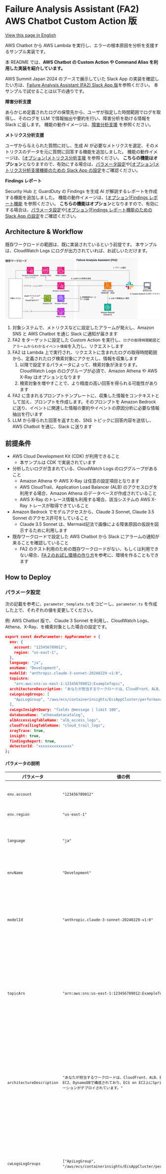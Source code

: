 # Failure Analysis Assistant (FA2) AWS Chatbot Custom Action 版

[View this page in English](./README_en.md)

AWS Chatbot から AWS Lambda を実行し、エラーの根本原因を分析を支援するサンプル実装です。

本 README では、**AWS Chatbot の Custom Action や Command Alias を利用した実装を紹介しています。**

AWS Summit Japan 2024 のブースで展示していた Slack App の実装を確認したい方は、[Failure Analysis Assistant (FA2) Slack App 版](https://github.com/aws-samples/failure-analysis-assistant)を参照ください。
本サンプルで試せることは以下の通りです。

**障害分析支援**

あらかじめ定義されたログの保管先から、ユーザが指定した時間範囲でログを取得し、そのログを LLM で情報抽出や要約を行い、障害分析を助ける情報を Slack に返します。
機能の動作イメージは、[障害分析支援](#障害分析支援) を参照ください。

**メトリクス分析支援**

ユーザから与えられた質問に対し、生成 AI が必要なメトリクスを選定、そのメトリクスのデータを元に質問に回答する機能を追加しました。
機能の動作イメージは、[[オプション]メトリクス分析支援](#オプションメトリクス分析支援) を参照ください。
**こちらの機能はオプション**となりますので、有効にする場合は、[パラメータ設定](#パラメータ設定)や[[オプション]メトリクス分析支援機能のための Slack App の設定](#オプションメトリクス分析支援機能のための-slack-app-の設定)をご確認ください。

**Findings レポート**

Security Hub と GuardDuty の Findings を生成 AI が解説するレポートを作成する機能を追加しました。
機能の動作イメージは、[[オプション]Findings レポート機能](#オプションfindings-レポート機能) を参照ください。
**こちらの機能はオプション**となりますので、有効にする場合は、[パラメータ設定](#パラメータ設定)や[[オプション]Findings レポート機能のための Slack App の設定](#オプションfindings-レポート機能のための-slack-app-の設定)をご確認ください。

## Architecture & Workflow

既存ワークロードの範囲は、既に実装されているという前提です。
本サンプルは、CloudWatch Logs にログが出力されていれば、お試しいただけます。

![chatbot-architecture](./docs/images/ja/fa2-architecture-chatbot.png)

1. 対象システムで、メトリクスなどに設定したアラームが発火し、Amazon SNS と AWS Chatbot を通じ Slack に通知が届きます
2. FA2 をターゲットに設定した Custom Action を実行し、`ログの取得時間範囲`と`アラームからわかるイベント情報`を入力し、リクエストします
3. FA2 は Lambda 上で実行され、リクエストに含まれたログの取得時間範囲から、定義されたログ検索対象にアクセスし、情報を収集します
   1. 以降で設定するパラメータによって、検索対象が決まります。CloudWatch Logs のロググループが必須で、Amazon Athena や AWS X-Ray はオプションとなります
   2. 検索対象を増やすことで、より精度の高い回答を得られる可能性があります
4. FA2 に含まれるプロンプトテンプレートに、収集した情報をコンテキストとして加え、プロンプトを作成します。そのプロンプトを Amazon Bedrock に送り、イベントに関連した情報の要約やイベントの原因分析に必要な情報抽出を行います
5. LLM から得られた回答を返すため、SNS トピックに回答内容を送信し、AWS Chatbot を通じ、Slack に送ります

## 前提条件

- AWS Cloud Development Kit (CDK) が利用できること
  - 本サンプルは CDK で実装されています
- 分析したいログが含まれている、CloudWatch Logs のロググループがあること
  - Amazon Athena や AWS X-Ray は任意の設定項目となります
  - AWS CloudTrail、Application Load Balancer (ALB) のアクセスログを利用する場合、Amazon Athena のデータベースが作成されていること
  - AWS X-Ray のトレース情報も利用する場合、該当システムの AWS X-Ray トレースが取得できていること
- Amazon Bedrock でモデルアクセスから、Claude 3 Sonnet, Claude 3.5 Sonnet のアクセス許可をしていること
  - Claude 3.5 Sonnet は、Mermaid記法で画像による障害原因の仮説を図示するために利用します
- 既存ワークロードで設定した AWS Chatbot から Slack にアラームの通知が来ることを確認していること
  - FA2 のテスト利用のための既存ワークロードがない、もしくは利用できない場合、[FA２のお試し環境の作り方](./docs/HowToCreateTestEnvironment.md)を参考に、環境を作ることもできます

## How to Deploy

### パラメータ設定

次の記載を参考に、`parameter_template.ts`をコピーし、`parameter.ts` を作成した上で、それぞれの値を変更してください。

例: AWS Chatbot 版で、 Claude 3 Sonnet を利用し、CloudWatch Logs、Athena、X-Ray、を検索対象とした場合の設定です。

```json
export const devParameter: AppParameter = {
  env: {
    account: "123456789012",
    region: "us-east-1",
  },
  language: "ja",
  envName: "Development",
  modelId: "anthropic.claude-3-sonnet-20240229-v1:0",
  topicArn:
    "arn:aws:sns:us-east-1:123456789012:ExampleTopic",
  architectureDescription: "あなたが担当するワークロードは、CloudFront、ALB、ECS on EC2、DynamoDBで構成されており、ECS on EC2上にSpringアプリケーションがデプロイされています。",
  cwLogsLogGroups: [
    "ApiLogGroup", "/aws/ecs/containerinsights/EcsAppCluster/performance"
  ],
  cwLogsInsightQuery: "fields @message | limit 100",
  databaseName: "athenadatacatalog",
  albAccessLogTableName: "alb_access_logs",
  cloudTrailLogTableName: "cloud_trail_logs",
  xrayTrace: true,
  insight: true,
  findingsReport: true,
  detectorId: "xxxxxxxxxxxxxxx"
};
```

#### パラメータの説明

| パラメータ               | 値の例                                                                    | 概要                                                                                                                                                                       |
| ------------------------ | ------------------------------------------------------------------------- | -------------------------------------------------------------------------------------------------------------------------------------------------------------------------- |
| `env.account`            | `"123456789012"`                                                          | デプロイ先 AWS アカウントのアカウント ID                                                                                                                                   |
| `env.region`             | `"us-east-1"`                                                             | デプロイ先リージョン                                                                                                                                                       |
| `language`               | `"ja"`                                                                    | プロンプトや UI の言語設定。`en` または `ja` のどちらかを指定します                                                                                                        |
| `envName`                | `"Development"`                                                           | 環境名。`Development` や `Staging` など                                                                                                                                    |
| `modelId`                | `"anthropic.claude-3-sonnet-20240229-v1:0"`                               | Amazon Bedrock で定義されたモデル ID を指定します。モデルアクセスで許可しているものを指定してください                                                                      |
| `topicArn`               | `"arn:aws:sns:us-east-1:123456789012:ExampleTopic"`                       | AWS Chatbot にイベントを渡している Amazon SNS の Topic の ARN。ClientType が `AWSCHATBOT` の場合必須です                                                                   |
| `architectureDescription`  | `"あなたが担当するワークロードは、CloudFront、ALB、ECS on EC2、DynamoDBで構成されており、ECS on EC2上にSpringアプリケーションがデプロイされています。"`                                                     | 　障害分析の対象となるシステムを説明する文章です。プロンプトに組み込まれますので、AWSのサービス名や要素技術を含める、簡潔にする、などを心がけてください。                                                                            |
| `cwLogsLogGroups`        | `["ApiLogGroup", "/aws/ecs/containerinsights/EcsAppCluster/performance"]` | ログを取得したい Amazon CloudWatch Logs のロググループを指定します。最大 50 個まで指定可能です                                                                             |
| `cwLogsInsightQuery`     | `"fields @message \| limit 100"`                                          | CloudWatch Logs Insight で利用したいクエリを指定します。コンテキストウィンドウとの兼ね合いから、デフォルトでは、100 件に制限する（実際のプロンプトに応じて、調整ください） |
| `databaseName`           | `"athenadatacatalog"`                                                     | Amazon Athena のデータベース名。Athena を使ってログ検索を行いたい場合は必須です                                                                                            |
| `albAccessLogTableName`  | `"alb_access_logs"`                                                       | ALB のアクセスログのテーブル名。今回のサンプルでは、Athena で ALB のアクセスログのログ検索を実装したため、利用する場合 ALB のアクセスログテーブル名を指定します            |
| `cloudTrailLogTableName` | `"cloud_trail_logs"`                                                      | AWS CloudTrail のログのテーブル名。今回のサンプルでは、Athena で CloudTrail の監査ログのログ検索を実装したため、利用する場合 CloudTrail のログテーブル名を指定します       |
| `xrayTrace`              | `true`                                                                    | 分析対象に AWS X-Ray のトレース情報を含めるかどうか決めるためのパラメータ                                                                                                  |
| `insight`              | `true`                                                                    | メトリクス分析支援を利用する場合には、 `true` を設定してください                                                                                                       |
| `findingsReport`              | `true`                                                                    |  Findings レポートを利用するには、 `true` を設定してください                                                                                                       |
| `detectorId`              | `"xxxxxxxxxxx"`                                                                    | `findings-report` を利用する場合には必須です。アカウントで定義されている `detectorId` を設定してください                                                                                                       |

#### プロンプトの変更

`lambda/lib/prompts.ts` にそれぞれの推論で利用するプロンプトが記載されています。
それぞれのプロンプトでは、`parameter.ts` にある、`architectureDescription` を使って、対象となるワークロードのアーキテクチャの説明文を取得しています。
ご自身が FA2 をデプロイする環境に合わせ、このアーキテクチャの説明文を変更してください。

また、デプロイ後のテストで、期待した結果が得られない場合は、`createFailureAnalysisPrompt` 関数に記載されているプロンプトをチューニングしてください。

### CDK デプロイ

まず、障害原因の仮説を図示する機能でLambda関数のLayerが必要となります。
そこで、最初にLayerに必要なモジュールをインストールするコマンドを実行してください。
続いて、通常のCDKのデプロイのコマンドを実施します。

```bash
$ npm run build:layer // 障害原因の仮説を図示する機能を利用するために実施します
$ npm install
$ npx cdk bootstrap --profile {your_profile}
$ npx cdk deploy --all --profile {your_profile} --require-approval never
```

> [!NOTE]
> `failure-analysis-assistant/lambda/functions/fa2-lambda/main.mts` の、`// Additional process.`の記載から始まる箇所が、障害原因の仮説の図を生成する処理になります。
> 図の生成が不要の場合、この部分はコメントアウトまたは削除してください。

### Custom Action の設定

1. CDK デプロイ後に、デプロイした Lambda 関数の名前を確認してください
2. AWS Chatbot の通知にある、３点リーダをクリックします

   ![fa2-customaction-start](./docs/images/ja/fa2-customaction-start.png)

3. [Create a new custom action button] の [Create] をクリックします

   ![fa2-customaction-create](./docs/images/ja/fa2-customaction-create.png)

4. [Custom action name] に [FA2] 、 [Custom action button text] と [FA2] とそれぞれ入力し、 [Custom action type] では [CLI action] を選択し [Next] をクリックします

   ![fa2-customaction-step1](./docs/images/ja/fa2-customaction-step1.png)

5. [Define CLI command] に以下のスクリプトの Lambda 関数名とリージョンをデプロイしたものに書き換えた上で、コピー＆ペーストします

   ```bash
   lambda invoke --function-name {デプロイしたLambda関数の名前} --payload {
     "startDate" : "$startDate",
     "endDate": "$endDate",
     "errorDescription": "$errorDescription",
     "alarmName": "$MetricAlarmName",
     "alarmTimestamp": "$Timestamp"
   } --region {デプロイ先リージョン} --invocation-type Event
   ```

   ![fa2-customaction-step2](./docs/images/ja/fa2-customaction-step2.png)

6. [Display criteria] は変更せず、そのまま [Save] をクリックします
   ![fa2-customaction-step3](./docs/images/ja/fa2-customaction-step3.png)

7. **AWS Chatbot が次から送信する通知**には、作成した [FA2] の Custom Action がボタンとして表示されます
   ![fa2-customaction-button](./docs/images/ja/fa2-customaction-button.png)

### AWS Chatbot への権限追加

AWS Chatbot が FA2 の Lambda 関数を実行するために、チャネルロールに `lambda:InvokeFunction` を付与する必要があります。

チャネルロールには、次のようなポリシーを付与してください。
Resource は対象となる関数だけに絞ることを推奨いたします。

```json
{
    "Version": "2012-10-17",
    "Statement": [
        {
            "Action": "lambda:InvokeFunction",
            "Resource": "*", // FA2 でデプロイされる Lambda 関数だけにする
            "Effect": "Allow"
        }
    ]
}
```


### [オプション]メトリクス分析支援機能のための Command Alias の設定

メトリクス分析支援を利用する場合は、Lambda の呼び出しを簡略化するため、AWS Chatbot の Command Alias 機能を利用します。
AWS Chatbot が導入されているチャンネルのチャット欄に、以下を入力します。

```bash
@aws alias create insight lambda invoke --function-name {メトリクス分析支援を提供する Lambda 関数名} --payload { "query" : $query, "duration": $duration } --region {関数をデプロイしたリージョン} --invocation-type Event
```

次の画像のようなメッセージが表示されたら設定が成功しています。

![command-alias-success](./docs/images/ja/fa2-command-alias-success.png)

[AWS Chatbot への権限追加](#aws-chatbot-への権限追加)を参考に、AWS Chatbot からメトリクス分析支援機能の Lambda 関数を実行できるように、チャネルロールの該当ポリシーのリソースに追加してください。

### [オプション]Findings レポート機能のための Custom Action の設定

Findings レポートを利用する場合は、Lambda の呼び出しを簡略化するため、AWS Chatbot の Command Alias 機能を利用します。
AWS Chatbot が導入されているチャンネルのチャット欄に、以下を入力します。

```bash
@aws alias create findings-report lambda invoke --function-name {メトリクス分析支援を提供する Lambda 関数名} --region {関数をデプロイしたリージョン} --invocation-type Event
```

次の画像のようなメッセージが表示されたら設定が成功しています。

![command-alias-success](./docs/images/ja/fa2-command-alias-success.png)

[AWS Chatbot への権限追加](#aws-chatbot-への権限追加)を参考に、AWS Chatbot から Findings レポート機能の Lambda 関数を実行できるように、チャネルロールの該当ポリシーのリソースに追加してください。

### テスト

#### 障害分析支援

1. 表示されたアラームの中にある [FA2] ボタンをクリックします
2. フォームが表示されるので、次の画像のように入力します

   1. `startDate`, `endDate`はそれぞれ`ISO 8601`の形式で`UTC`で入力します (`ISO 8601` 形式: yyyy-mm-ddThh:mm:ssZ)
   2. `errorDescription` は、アラームの概要を入力します
   3. `alarmName`と`alarmTimestamp`はそのままで、[Next]をクリックします

      ![fa2-customaction-input](./docs/images/ja/fa2-customaction-input.png)

3. 入力内容の確認がされるので、[Run]をクリックします

   ![fa2-customaction-confirm](./docs/images/ja/fa2-customaction-confirm.png)

4. リクエストが受け付けられると、スレッドに次のような返信が返ります

   ![fa2-customaction-ack](./docs/images/ja/fa2-customaction-ack.png)

5. 少し時間が経つと、Slack へ回答が返ります

   ![fa2-customaction-answer](./docs/images/ja/fa2-customaction-answer.png)

#### [オプション]メトリクス分析支援

AWS Chatbot が導入されているチャンネルのチャット欄に、以下を入力します。

```bash
@aws run insight --query ""ECSのリソースは十分ですか？チューニングの必要はありますか？"" --duration 14
```

> NOTE
> `--query` に渡す文字列を囲うダブルクオーテーションは、例のように二重にする必要があります。

入力が受け付けられると、次のようなメッセージが表示されます。

![fa2-insight-received-message](./docs/images/ja/fa2-customaction-insight-received-message.png)

[Run] command をクリックすると、次の画像のようにコマンドの実行結果が表示されます。

![fa2-insight-wait](./docs/images/ja/fa2-customaction-insight-wait.png)

推論が終わると、分析結果が表示されます。

![fa2-insight-result](./docs/images/ja/fa2-customaction-insight-result.png)

#### [オプション]Findings レポート機能

AWS Chatbot が導入されているチャンネルのチャット欄に、以下を入力します。

```bash
@aws run findings-report
```

入力が受け付けられると、次のようなメッセージが表示されます。

![fa2-findings-report-received-message](./docs/images/ja/fa2-customaction-findingsreport-received-message.png)

[Run] command をクリックし、関数を実行します。

![fa2-findings-report-wait](./docs/images/ja/fa2-customaction-findingsreport-wait.png)

実行が完了すると、次の画像のようにレポートのダウンロード URL が表示されます。
ダウンロード URL は、デフォルトでは 1 時間です。ダウンロードし、レポートの中身をご確認ください。

![fa2-findings-report-result-message](./docs/images/ja/fa2-customaction-findingsreport-result.png)

## リソースの削除

以下のコマンドを実行し、デプロイしたリソースを削除してください。

```bash
$ npx cdk destroy --profile {your_profile}
```

## 注意事項

本ソースコードはサンプルのため、Amazon API Gateway に対し、AWS WAF をアタッチしていません。
Slack のエンドポイントはパブリックに公開されているため、攻撃対象となる可能性があります。
本番利用される際は、セキュリティリスク軽減のため、AWS WAF のご利用を検討してください。

## Amazon Bedrock 利用に向けた検討事項

Amazon Bedrock では、モデルへのアクセスのログを取得することができます。
ログを取得したい場合、[モデル呼び出しのログ記録](https://docs.aws.amazon.com/ja_jp/bedrock/latest/userguide/model-invocation-logging.html)を参考に、ログの設定を行ってください。

また、Amazon Bedrock のモデルの入出力をフィルタリングすることも可能です。
ログに機密情報が含まれる場合、[Amazon Bedrock のガードレール](https://docs.aws.amazon.com/ja_jp/bedrock/latest/userguide/guardrails.html)を用いて、モデルへの入出力をフィルタリングできますので、合わせてご検討ください。

## Security

See [CONTRIBUTING](CONTRIBUTING.md#security-issue-notifications) for more information.

## License

This library is licensed under the MIT-0 License. See the LICENSE file.
